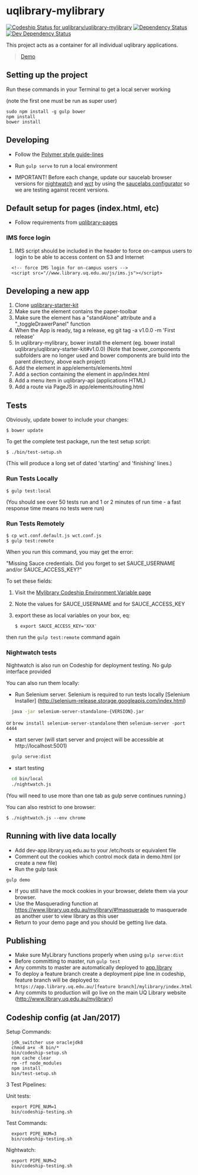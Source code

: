 # uqlibrary-mylibrary 
[ ![Codeship Status for uqlibrary/uqlibrary-mylibrary](https://codeship.com/projects/7accd470-cee9-0133-67f3-5ed74b30bb55/status?branch=master)](https://codeship.com/projects/141087)
[![Dependency Status](https://david-dm.org/uqlibrary/uqlibrary-mylibrary.svg)](https://david-dm.org/uqlibrary/uqlibrary-mylibrary)
[![Dev Dependency Status](https://david-dm.org/uqlibrary/uqlibrary-mylibrary/dev-status.svg)](https://david-dm.org/uqlibrary/uqlibrary-mylibrary?type=dev)

This project acts as a container for all individual uqlibrary applications. 

> [Demo](https://app.library.uq.edu.au/master/mylibrary/demo.html)

## Setting up the project

Run these commands in your Terminal to get a local server working 

(note the first one must be run as super user)

    sudo npm install -g gulp bower
    npm install
    bower install
  
## Developing
* Follow the [Polymer style guide-lines](http://polymerelements.github.io/style-guide/)
* Run ```gulp serve``` to run a local environment

* IMPORTANT! Before each change, update our saucelab browser versions for [nightwatch](https://github.com/uqlibrary/uqlibrary-mylibrary/blob/master/bin/saucelabs/nightwatch.json) and [wct](https://github.com/uqlibrary/uqlibrary-mylibrary/blob/master/wct.conf.js.default) by using the [saucelabs configurator](https://wiki.saucelabs.com/display/DOCS/Platform+Configurator#/) so we are testing against recent versions.

## Default setup for pages (index.html, etc) 
* Follow requirements from [uqlibrary-pages](https://github.com/uqlibrary/uqlibrary-pages/blob/master/README.md#default-setup-for-pages-indexhtml-etc)

### IMS force login
1. IMS script should be included in the header to force on-campus users to login to be able to access content on S3 and Internet
```
  <!-- force IMS login for on-campus users -->
  <script src="//www.library.uq.edu.au/js/ims.js"></script>
```
  
## Developing a new app
1. Clone [uqlibrary-starter-kit](https://github.com/uqlibrary/uqlibrary-starter-kit)
1. Make sure the element contains the paper-toolbar
1. Make sure the element has a "standAlone" attribute and a "_toggleDrawerPanel" function
1. When the App is ready, tag a release, eg git tag -a v1.0.0 -m 'First release'
1. In uqlibrary-mylibrary, bower install the element (eg. bower install uqlibrary/uqlibrary-starter-kit#v1.0.0) (Note that bower_components subfolders are no longer used and bower components are build into the parent directory, above each project)
1. Add the element in app/elements/elements.html
1. Add a section containing the element in app/index.html
1. Add a menu item in uqlibrary-api (applications HTML)
1. Add a route via PageJS in app/elements/routing.html

## Tests

Obviously, update bower to include your changes:

    $ bower update

To get the complete test package, run the test setup script:

    $ ./bin/test-setup.sh

(This will produce a long set of dated 'starting' and 'finishing'
 lines.)

### Run Tests Locally

    $ gulp test:local

(You should see over 50 tests run and 1 or 2 minutes of run time - a fast response time means no tests were run)

### Run Tests Remotely 

    $ cp wct.conf.default.js wct.conf.js
    $ gulp test:remote

When you run this command, you may get the error:

"Missing Sauce credentials. Did you forget to set SAUCE_USERNAME and/or SAUCE_ACCESS_KEY?"

To set these fields: 

1. Visit the [Mylibrary Codeship Environment Variable page](https://codeship.com/projects/141087/configure_environment)
2. Note the values for SAUCE_USERNAME and for SAUCE_ACCESS_KEY
3. export these as local variables on your box, eq:

    `$ export SAUCE_ACCESS_KEY='XXX'`

then run the `gulp test:remote` command again


### Nightwatch tests

Nightwatch is also run on Codeship for deployment testing. No gulp interface provided

You can also run them locally:

* Run Selenium server. Selenium is required to run tests locally [Selenium Installer] (http://selenium-release.storage.googleapis.com/index.html)

```sh
  java -jar selenium-server-standalone-{VERSION}.jar
```

or `brew install selenium-server-standalone` then `selenium-server -port 4444`

* start server (will start server and project will be accessible at http://localhost:5001)

```sh
  gulp serve:dist
```

* start testing

```sh
  cd bin/local
  ./nightwatch.js
```  

(You will need to use more than one tab as gulp serve continues running.)

You can also restrict to one browser:

    $ ./nightwatch.js --env chrome

## Running with live data locally

* Add dev-app.library.uq.edu.au to your /etc/hosts or equivalent file
* Comment out the cookies which control mock data in demo.html (or create a new file)
* Run the gulp task
```
gulp demo
```
* If you still have the mock cookies in your browser, delete them via your browser.
* Use the Masquerading function at https://www.library.uq.edu.au/mylibrary/#!masquerade to masquerade as another user to view library as this user
* Return to your demo page and you should be getting live data.

## Publishing
* Make sure MyLibrary functions properly when using ```gulp serve:dist```
* Before committing to master, run ```gulp test```
* Any commits to master are automatically deployed to [app.library](https://app.library.uq.edu.au/master/mylibrary/index.html)
* To deploy a feature branch create a deployment pipe line in codeship, feature branch will be deployed to: `https://app.library.uq.edu.au/[feature branch]/mylibrary/index.html`
* Any commits to production will go live on the main UQ Library website (http://www.library.uq.edu.au/mylibrary)


## Codeship config (at Jan/2017)
Setup Commands:
```
  jdk_switcher use oraclejdk8
  chmod a+x -R bin/*
  bin/codeship-setup.sh
  npm cache clear
  rm -rf node_modules
  npm install
  bin/test-setup.sh
```
3 Test Pipelines:
  
Unit tests:
```
  export PIPE_NUM=1
  bin/codeship-testing.sh
```

Test Commands:
```
  export PIPE_NUM=3
  bin/codeship-testing.sh
```

Nightwatch:
```
  export PIPE_NUM=2
  bin/codeship-testing.sh
```
